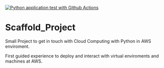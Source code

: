 [![Python application test with Github Actions](https://github.com/matheus-1618/Scaffold_Project/actions/workflows/blank.yml/badge.svg)](https://github.com/matheus-1618/Scaffold_Project/actions/workflows/blank.yml)

# Scaffold_Project
Small Project to get in touch with Cloud Computing with Python in AWS enviroment.

First guided experience to deploy and interact with virtual enviroments and machines at AWS.
